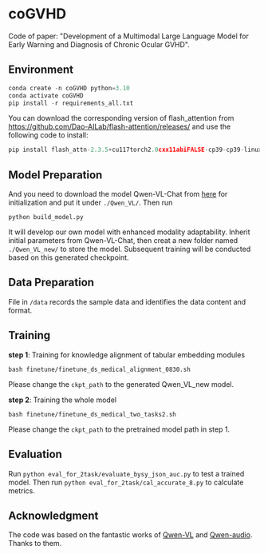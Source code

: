 # coGVHD

Code of paper: "Development of a Multimodal Large Language Model for Early Warning and Diagnosis of Chronic Ocular GVHD".


## Environment

```python
conda create -n coGVHD python=3.10
conda activate coGVHD
pip install -r requirements_all.txt
```
You can download the corresponding version of flash_attention from https://github.com/Dao-AILab/flash-attention/releases/ and use the following code to install:
```python
pip install flash_attn-2.3.5+cu117torch2.0cxx11abiFALSE-cp39-cp39-linux_x86_64.whl --no-build-isolation
```


## Model Preparation



And you need to download the model Qwen-VL-Chat from [here](https://huggingface.co/Qwen/Qwen-VL-Chat) for initialization and put it under `./Qwen_VL/`. Then run 
```
python build_model.py
```  
It will develop our own model with enhanced modality adaptability. Inherit initial parameters from Qwen-VL-Chat, then creat a new folder named `./Qwen_VL_new/` to store the model. Subsequent training will be conducted based on this generated checkpoint.

## Data Preparation
File in `/data` records the sample data and identifies the data content and format.


## Training
**step 1**: Training for knowledge alignment of tabular embedding modules
```
bash finetune/finetune_ds_medical_alignment_0830.sh
```
Please change the `ckpt_path` to the generated Qwen_VL_new model.


**step 2**: Training the whole model
```
bash finetune/finetune_ds_medical_two_tasks2.sh
```
Please change the `ckpt_path` to the pretrained model path in step 1.



## Evaluation
Run `python eval_for_2task/evaluate_bysy_json_auc.py` to test a trained model. Then run `python eval_for_2task/cal_accurate_8.py` to calculate metrics.


## Acknowledgment
The code was based on the fantastic works of [Qwen-VL](https://github.com/QwenLM/Qwen-VL) and  [Qwen-audio](https://github.com/QwenLM/Qwen-Audio). Thanks to them.
